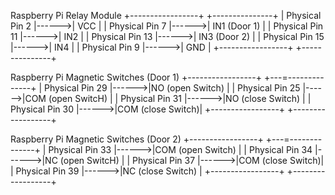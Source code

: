 Raspberry Pi              Relay Module
+-----------------+       +---------------+
| Physical Pin 2  |------>| VCC           |
| Physical Pin 7  |------>| IN1 (Door 1)  |
| Physical Pin 11 |------>| IN2           |
| Physical Pin 13 |------>| IN3 (Door 2)  |
| Physical Pin 15 |------>| IN4           |
| Physical Pin 9  |------>| GND           |
+-----------------+       +---------------+

Raspberry Pi              Magnetic Switches (Door 1)
+-----------------+       +---=--------------+
| Physical Pin 29 |------>|NO (open Switch)  |
| Physical Pin 25 |------>|COM (open SwitcH) |
| Physical Pin 31 |------>|NO (close Switch) |
| Physical Pin 30 |------>|COM (close Switch)|
+-----------------+       +------------------+

Raspberry Pi              Magnetic Switches (Door 2)
+-----------------+       +---=--------------+
| Physical Pin 33 |------>|COM (open Switch) |
| Physical Pin 34 |------>|NC (open SwitcH)  |
| Physical Pin 37 |------>|COM (close Switch)|
| Physical Pin 39 |------>|NC (close Switch) |
+-----------------+       +------------------+